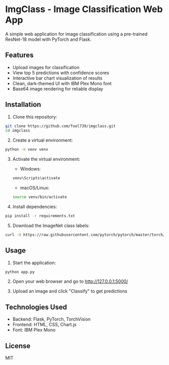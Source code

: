 # ImgClass - Image Classification Web App

A simple web application for image classification using a pre-trained ResNet-18 model with PyTorch and Flask.

## Features

- Upload images for classification
- View top 5 predictions with confidence scores
- Interactive bar chart visualization of results
- Clean, dark-themed UI with IBM Plex Mono font
- Base64 image rendering for reliable display

## Installation

1. Clone this repository:
```bash
git clone https://github.com/fool739/imgclass.git
cd imgclass
```

2. Create a virtual environment:
```bash
python -m venv venv
```

3. Activate the virtual environment:
   - Windows:
   ```bash
   venv\Scripts\activate
   ```
   - macOS/Linux:
   ```bash
   source venv/bin/activate
   ```

4. Install dependencies:
```bash
pip install -r requirements.txt
```

5. Download the ImageNet class labels:
```bash
curl -O https://raw.githubusercontent.com/pytorch/pytorch/master/torch/hub/imagenet_classes.txt
```

## Usage

1. Start the application:
```bash
python app.py
```

2. Open your web browser and go to http://127.0.0.1:5000/

3. Upload an image and click "Classify" to get predictions

## Technologies Used

- Backend: Flask, PyTorch, TorchVision
- Frontend: HTML, CSS, Chart.js
- Font: IBM Plex Mono

## License

MIT
